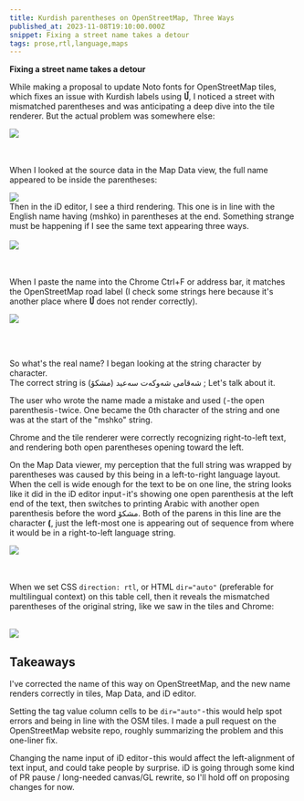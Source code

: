 ```yaml
---
title: Kurdish parentheses on OpenStreetMap, Three Ways
published_at: 2023-11-08T19:10:00.000Z
snippet: Fixing a street name takes a detour
tags: prose,rtl,language,maps
---
```


**Fixing a street name takes a detour**

While making a proposal to update Noto fonts for OpenStreetMap tiles, which fixes an issue with
Kurdish labels using **ڵا**, I noticed a street with mismatched parentheses and was anticipating a deep dive into the tile renderer. But the actual problem was somewhere else:

<img src="/blog-images/osm-1.png"/>

<br/><br/>
When I looked at the source data in the Map Data view, the full name appeared to be inside the parentheses:

<img src="/blog-images/osm-2.png"/>

<br/>
Then in the iD editor, I see a third rendering. This one is in line with the English name having (mshko) in parentheses at the end. Something strange must be happening if I see the same text appearing three ways.
<br/><br/>

<img src="/blog-images/osm-3.png"/>

<br/><br/>
When I paste the name into the Chrome Ctrl+F or address bar, it matches the OpenStreetMap road label (I check some strings here because it's another place where **ڵا** does not render correctly).
<br/>

<img src="/blog-images/osm-4.png"/>

<br/><br/>

So what's the real name? I began looking at the string character by character.<br/>
The correct string is شەقامی شەوکەت سەعید (مشکۆ) ; Let's talk about it.

The user who wrote the name made a mistake and used ( - the open parenthesis - twice. One became the 0th character of the string and one was at the start of the "mshko" string.

Chrome and the tile renderer were correctly recognizing right-to-left text, and rendering both open parentheses opening toward the left.

On the Map Data viewer, my perception that the full string was wrapped by parentheses was caused by this being in a left-to-right language layout.<br/>
When the cell is wide enough for the text to be on one line, the string looks like it did in the iD editor input - it's showing one open parenthesis at the left end of the text, then switches to printing Arabic with another open parenthesis before the word مشکۆ. Both of the parens in this line are the character **(**, just the left-most one is appearing out of sequence from where it would be in a right-to-left language string.

<img src="/blog-images/osm-5.png"/>

<br/><br/>
When we set CSS `direction: rtl`, or HTML `dir="auto"` (preferable for multilingual context) on this table cell, then it reveals the mismatched parentheses of the original string, like we saw in the tiles and Chrome:
<br/><br/>

<img src="/blog-images/osm-6.png"/>
<br/>

## Takeaways

I've corrected the name of this way on OpenStreetMap, and the new name renders correctly in tiles, Map Data, and iD editor.

Setting the tag value column cells to be `dir="auto"` - this would help spot errors and being in line with the OSM tiles. I made a pull request on the OpenStreetMap website repo, roughly summarizing the problem and this one-liner fix.

Changing the name input of iD editor - this would affect the left-alignment of text input, and could take people by surprise. iD is going through some kind of PR pause / long-needed canvas/GL rewrite, so I'll hold off on proposing changes for now.

<br/>
<br/>
<br/>
